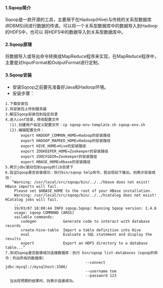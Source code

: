 #### 1.Sqoop简介
Sqoop是一款开源的工具，主要用于在Hadoop(Hive)与传统的关系型数据库(RDBMS)间进行数据的传递。可以将一个关系型数据库中的数据导入到Hadoop的HDFS中，也可以
将HDFS中的数据导入到关系型数据库中。

#### 2.Sqoop原理
将数据导入或导出命令转换成MapReduce程序来实现，在MapReduce程序中，主要是对InputFormat和OutputFormat进行定制。

#### 3.Sqoop安装
* 安装Sqoop之前要先准备好Java和Hadoop环境。
* 安装步骤：
```
1.下载安装包
2.将安装包上传到服务器
3.解压Sqoop安装包到指定目录
4.进入conf目录，修改配置文件
  (1).创建用户自定义配置文件：cp sqoop-env-template.sh sqoop-env.sh
  (2).编辑配置文件：
       export HADOOP_COMMON_HOME=Hadoop的安装路径
       export HADOOP_MAPRED_HOME=Hadoop的安装路径
       export HIVE_HOME=Hive的安装路径
       export ZOOKEEPER_HOME=Zookeeper的安装路径
       export ZOOCFGDIR=Zookeeper的安装路径
       export HBASE_HOME=Hbase的安装路径
5.拷贝jdbc驱动包到sqoop的lib目录下
6.验证Sqoop是否安装成功：执行bin/sqoop help命令，若出现如下输出，则表示安装成功：
   “Warning: /usr/local/src/sqoop/bin/../../hbase does not exist! HBase imports will fail.
    Please set $HBASE_HOME to the root of your HBase installation.
    Warning: /usr/local/src/sqoop/bin/../../hcatalog does not exist! HCatalog jobs will fail.
    ...
    19/03/07 18:08:44 INFO sqoop.Sqoop: Running Sqoop version: 1.4.6
    usage: sqoop COMMAND [ARGS]
    vailable commands:
       codegen            Generate code to interact with database records
       create-hive-table  Import a table definition into Hive
       eval               Evaluate a SQL statement and display the results
       export             Export an HDFS directory to a database table...”
7.测试Sqoop是否能够成功连接数据库：执行 bin/sqoop list-databases（sqoop的命令：列出所有的数据库） 
                                    --connect jdbc:mysql://mysqlhost:3306/ 
                                    --username tom 
                                    --password 123
  当出现预期的结果时，则表示连接成功。
```
